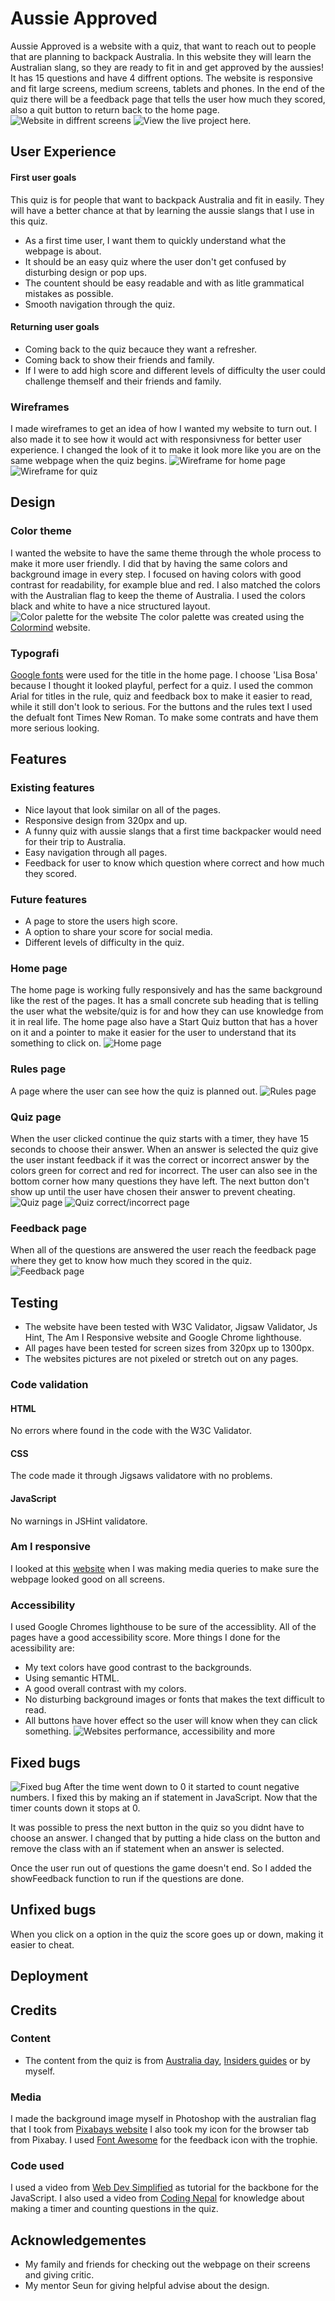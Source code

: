 # Aussie Approved
Aussie Approved is a website with a quiz, that want to reach out to people that are planning to backpack Australia. In this website they will learn the Australian slang, so they are ready to fit in and get approved by the aussies!
It has 15 questions and have 4 diffrent options. The website is responsive and fit large screens, medium screens, tablets and phones. In the end of the quiz there will be a feedback page that tells the user how much they scored, also a quit button to return back to the home page.
![Website in diffrent screens](assets/readme-images/responsive.JPG)
![View the live project here.](länk)

## User Experience

#### First user goals
This quiz is for people that want to backpack Australia and fit in easily. They will have a better chance at that by learning the aussie slangs that I use in this quiz.
- As a first time user, I want them to quickly understand what the webpage is about. 
- It should be an easy quiz where the user don't get confused by disturbing design or pop ups.
- The countent should be easy readable and with as litle grammatical mistakes as possible.
- Smooth navigation through the quiz.

#### Returning user goals
- Coming back to the quiz becauce they want a refresher.
- Coming back to show their friends and family.
- If I were to add high score and different levels of difficulty the user could challenge themself and their friends and family.

### Wireframes
I made wireframes to get an idea of how I wanted my website to turn out. I also made it to see how it would act with responsivness for better user experience. I changed the look of it to make it look more like you are on the same webpage when the quiz begins.
![Wireframe for home page](assets/readme-images/wireframes.JPG)
![Wireframe for quiz](assets/readme-images/questions-wireframes.JPG)

## Design

### Color theme
I wanted the website to have the same theme through the whole process to make it more user friendly. I did that by having the same colors and background image in every step. I focused on having colors with good contrast for readability, for example blue and red. I also matched the colors with the Australian flag to keep the theme of Australia. I used the colors black and white to have a nice structured layout.
![Color palette for the website](assets/readme-images/colors.JPG)
The color palette was created using the [Colormind](https://colormind.io/) website.

### Typografi
[Google fonts](https://fonts.google.com/) were used for the title in the home page. I choose 'Lisa Bosa' because I thought it looked playful, perfect for a quiz. I used the common Arial for titles in the rule, quiz and feedback box to make it easier to read, while it still don't look to serious. For the buttons and the rules text I used the defualt font Times New Roman. To make some contrats and have them more serious looking.

## Features

### Existing features

- Nice layout that look similar on all of the pages.
- Responsive design from 320px and up.
- A funny quiz with aussie slangs that a first time backpacker would need for their trip to Australia.
- Easy navigation through all pages.
- Feedback for user to know which question where correct and how much they scored.
  
### Future features
- A page to store the users high score.
- A option to share your score for social media.
- Different levels of difficulty in the quiz.
  
### Home page
The home page is working fully responsively and has the same background like the rest of the pages. It has a small concrete sub heading that is telling the user what the website/quiz is for and how they can use knowledge from it in real life. The home page also have a Start Quiz button that has a hover on it and a pointer to make it easier for the user to understand that its something to click on.
![Home page](assets/readme-images/home-page.JPG)

### Rules page
A page where the user can see how the quiz is planned out.
![Rules page](assets/readme-images/rules-page.JPG)

### Quiz page
When the user clicked continue the quiz starts with a timer, they have 15 seconds to choose their answer. When an answer is selected the quiz give the user instant feedback if it was the correct or incorrect answer by the colors green for correct and red for incorrect. The user can also see in the bottom corner how many questions they have left. The next button don't show up until the user have chosen their answer to prevent cheating.
![Quiz page](assets/readme-images/quiz-page.JPG)
![Quiz correct/incorrect page](assets/readme-images/quiz-correct.JPG)

### Feedback page
When all of the questions are answered the user reach the feedback page where they get to know how much they scored in the quiz. 
![Feedback page](assets/readme-images/feedback-page.JPG)

## Testing
- The website have been tested with W3C Validator, Jigsaw Validator, Js Hint, The Am I Responsive website and Google Chrome lighthouse.
- All pages have been tested for screen sizes from 320px up to 1300px.
- The websites pictures are not pixeled or stretch out on any pages.
### Code validation
#### HTML
No errors where found in the code with the W3C Validator.
#### CSS
The code made it through Jigsaws validatore with no problems.
#### JavaScript
No warnings in JSHint validatore.
### Am I responsive
I looked at this [website](https://ui.dev/amiresponsive?url=https://8000-klaramartinsson-aussie-a-rpeqpg0a1z.us2.codeanyapp.com/index.html) when I was making media queries to make sure the webpage looked good on all screens.

### Accessibility
I used Google Chromes lighthouse to be sure of the accessiblity. All of the pages have a good accessibility score. More things I done for the acessibility are:
- My text colors have good contrast to the backgrounds.
- Using semantic HTML.
- A good overall contrast with my colors.
- No disturbing background images or fonts that makes the text difficult to read.
- All buttons have hover effect so the user will know when they can click something.
![Websites performance, accessibility and more](assets/readme-images/lighthouse.JPG)

## Fixed bugs
![Fixed bug](assets/readme-images/bug.JPG)
After the time went down to 0 it started to count negative numbers. I fixed this by making an if statement in JavaScript. Now that the timer counts down it stops at 0. 

It was possible to press the next button in the quiz so you didnt have to choose an answer. I changed that by putting a hide class on the button and remove the class with an if statement when an answer is selected. 

Once the user run out of questions the game doesn't end. So I added the showFeedback function to run if the questions are done.

## Unfixed bugs
When you click on a option in the quiz the score goes up or down, making it easier to cheat. 

## Deployment

## Credits
### Content
- The content from the quiz is from [Australia day](https://www.australiaday.com.au/fun-activities/take-the-aussie-slang-quiz/), [Insiders guides](https://insiderguides.com.au/aussie-slang-test/) or by myself.

### Media
I made the background image myself in Photoshop with the australian flag that I took from [Pixabays website](https://pixabay.com/) I also took my icon for the browser tab from Pixabay. I used [Font Awesome](https://fontawesome.com/) for the feedback icon with the trophie.

### Code used
I used a video from [Web Dev Simplified](https://www.youtube.com/watch?v=riDzcEQbX6k) as tutorial for the backbone for the JavaScript. I also used a video from [Coding Nepal](https://www.youtube.com/watch?v=WUBhpSRS_fk&t=0s) for knowledge about making a timer and counting questions in the quiz.

## Acknowledgementes
- My family and friends for checking out the webpage on their screens and giving critic.
- My mentor Seun for giving helpful advise about the design.
